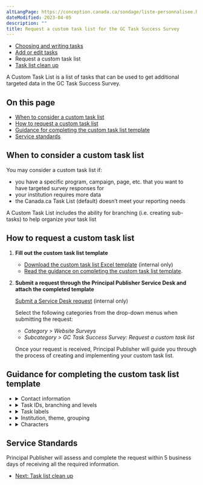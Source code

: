 ```yaml
---
altLangPage: https://conception.canada.ca/sondage/liste-personnalisee.html
dateModified: 2023-04-05
description: ""
title: Request a custom task list for the GC Task Success Survey
---
```


<div class="gc-stp-stp">
    <div class="row">
        <ul class="toc lst-spcd col-md-12">
            <li class="col-md-4 col-sm-6"><a class="list-group-item" href="writing-tasks.html">Choosing and writing tasks</a></li>
            <li class="col-md-4 col-sm-6"><a class="list-group-item" href="updating-tasks.html">Add or edit tasks</a></li>
            <li class="col-md-4 col-sm-6"><a class="list-group-item active">Request a custom task list</a></li>
            <li class="col-md-4 col-sm-6"><a class="list-group-item" href="task-list-cleanup.html">Task list clean up</a></li>
        </ul>
    </div>
</div>

A Custom Task List is a list of tasks that can be used to get additional targeted data in the GC Task Success Survey.

## On this page

* [When to consider a custom task list](#when-to-consider-a-custom-task-list)
* [How to request a custom task list](#how-to-request-a-custom-task-list)
* [Guidance for completing the custom task list template](#guidance-for-completing-the-custom-task-list-template)
* [Service standards](#service-standards)

## When to consider a custom task list

You may consider a custom task list if:

* you have a specific program, campaign, page, etc. that you want to have targeted survey responses for
* your institution requires more data
* the Canada.ca Task List (default) doesn’t meet your reporting needs

A Custom Task List includes the ability for branching (i.e. creating sub-tasks) to help organize your task list

## How to request a custom task list

1.  **Fill out the custom task list template**
    * [Download the custom task list Excel template](https://www.gcpedia.gc.ca/gcwiki/images/8/8f/Custom-Task-List-Template.xlsx) (internal only)
    * [Read the guidance on completing the custom task list template](#guidance).

2.  **Submit a request through the Principal Publisher Service Desk and attach the completed template**

    [Submit a Service Desk request](https://requestform.portal.gc.ca/tickets.html) (internal only)

    Select the following categories from the drop-down menus when submitting the request:

    * _Category > Website Surveys_
    * _Subcategory > GC Task Success Survey: Request a custom task list_

    Once your request is received, Principal Publisher will guide you through the process of creating and implementing your custom task list.

## Guidance for completing the custom task list template

<ul class="list-unstyled">
    <li>
        <details>
            <summary>Contact information</summary>
            <h3>Institution Name (department, agency or organization)</h3>
            <p>Enter the name of your institution.</p>
            <h3>Contact details (name, email and telephone number)</h3>
            <p>Enter the contact details of the person who is best able to answer questions about the information you provided in this request.</p>
        </details>
    </li>
    <li>
        <details>
            <summary>Task IDs, branching and levels</summary>
            <h3>ID</h3>
            <p>Each task and sub-task should be entered on a separate line in the spreadsheet. Each line gets a unique ID: 1, 2, 3 etc…</p>
            <h3>Branching</h3>
            <p>Branching means that you are including a set of sub-tasks to a particular task. If you have a task that has important sub-tasks, indicate this with a « y » for yes, or an « n » for no.</p>
            <p>The survey can have up to two levels of tasks. This can help survey respondents find the specific task that they came to the site for if you have many tasks.</p>
            <p>For example, instead of listing tasks separately</p>
            <ul>
                <li>Apply for a passport</li>
                <li>Renew a passport</li>
            </ul>
            <p>You could use 2 levels of tasks:</p>
            <ul>
                <li>Passports (apply, renew)
                    <ul>
                        <li>Apply for a passport</li>
                        <li>Renew a passport</li>
                    </ul>
                </li>
            </ul>
            <h3>Level</h3>
            <p>Tasks that appear on the first reason of visit question, should be given a « 1 » for the first level. Sub-tasks that are provided as options following the branching of the first question, should be given a “2” for the second level.</p>
            <h3>Parent ID</h3>
            <p>Sub-tasks that are provided as options following the branching of the first question, are given the ID number of its parent task. All other tasks should be given a “0”.</p>
            <h3>Branching Question EN</h3>
            <p>If you included a “y” in the Branching column for a task, you must include a branching question. We recommend using “What specifically were you trying to do or find?”. You can edit this text if it does not align with your sub-tasks.</p>
            <h3>Enchaînement de question FR</h3>
            <p>If you included a “y” in the Branching column for a task, you must include a branching question. We recommend using “Que tentiez-vous précisément d’accomplir ou de trouver ?”. You can edit this text if it does not align with your sub-tasks.</p>
        </details>
    </li>
    <li>
        <details>
            <summary>Task labels</summary>
            <p>We recommend a maximum of 30 tasks per level.</p>
            <h3>Task EN</h3>
            <p>English label of the task that will appear in the survey. Try to write the task from the user’s perspective, and with enough clarity to allow someone who isn't familiar with the task to understand it.</p>
            <h3>Tâche FR</h3>
            <p>French label of the task that will appear in the survey. Try to write the task from the user’s perspective, and with enough clarity to allow someone who isn't familiar with the task to understand it.</p>
        </details>
    </li>
    <li>
        <details>
            <summary>Institution, theme, grouping</summary>
            <h3>Institution EN</h3>
            <p>Provide English acronym for the lead institution name who is responsible for the task. Use drop down options in template. The options in the drop down come from the Departments and Agencies page on Canada.ca.</p>
            <h3>Institution FR</h3>
            <p>Provide French acronym for the lead institution who is responsible for the task. Use drop down options in template. The options in the drop down come from the Departments and Agencies page on Canada.ca.</p>
            <h3>Lead theme EN</h3>
            <p>Provide abbreviated English lead theme name that is responsible for the task. Use drop down options in template.</p>
            <h3>Thème principal FR</h3>
            <p>Provide abbreviated French lead theme name that is responsible for the task. Use drop down options in template.</p>
            <h3>Grouping EN</h3>
            <p>Provide English grouping label, if applicable. You can use this column to group tasks together to facilitate easier reporting and analysis. Example: Group all Canada Pension Plan (CPP) tasks together under group name “CPP”.</p>
            <h3>Regroupement FR</h3>
            <p>Provide French grouping label, if applicable. You can use this column to group tasks together to facilitate easier reporting and analysis. Example: Group all Régime de pensions du Canada (RPC) tasks together under group name “RPC”.</p>
        </details>
    </li>
    <li>
        <details>
            <summary>Characters</summary>
            <h3>Char EN</h3>
            <p>This is the total number of characters for all English columns in the template that are being collected in Adobe Analytics. The spreadsheet will calculate these automatically for you. The maximum number of characters allowed is 225.</p>
            <h3>Char FR</h3>
            <p>This is the total number of characters for all French columns in the template that are being collected in Adobe Analytics. The spreadsheet will calculate these automatically for you. The maximum number of characters allowed is 225.</p>
        </details>
    </li>
</ul>

## Service Standards

Principal Publisher will assess and complete the request within 5 business days of receiving all the required information.

<nav role="navigation" class="mrgn-bttm-lg">
    <ul class="pager">
        <li class="next">
            <a href="task-list-cleanup.html" rel="next">Next: Task list clean up</a>
        </li>
    </ul>
</nav>
